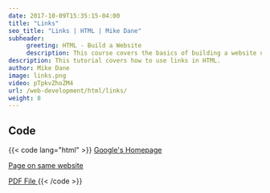 ```yaml
---
date: 2017-10-09T15:35:15-04:00
title: "Links"
seo_title: "Links | HTML | Mike Dane"
subheader:
     greeting: HTML - Build a Website
     description: This course covers the basics of building a website using HTML. Work your way through the videos/articles and I'll teach you everything you need to know to create a basic website!
description: This tutorial covers how to use links in HTML.
author: Mike Dane
image: links.png
video: pTpkvZhoZM4
url: /web-development/html/links/
weight: 8
---
```


## Code

{{< code lang="html" >}}
<a href="https://www.google.com"> Google's Homepage </a>

<a href="page2.html"> Page on same website </a>

<a href="ebook.pdf"> PDF File </a>
{{< /code >}}